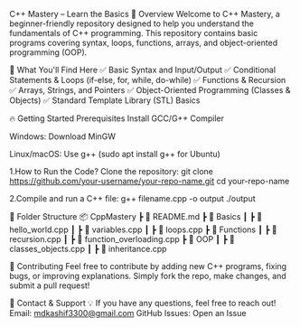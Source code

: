 C++ Mastery – Learn the Basics 🚀
Overview
Welcome to C++ Mastery, a beginner-friendly repository designed to help you understand the fundamentals of C++ programming. This repository contains basic programs covering syntax, loops, functions, arrays, and object-oriented programming (OOP).

📌 What You'll Find Here
✅ Basic Syntax and Input/Output
✅ Conditional Statements & Loops (if-else, for, while, do-while)
✅ Functions & Recursion
✅ Arrays, Strings, and Pointers
✅ Object-Oriented Programming (Classes & Objects)
✅ Standard Template Library (STL) Basics


🔥 Getting Started
Prerequisites
Install GCC/G++ Compiler

Windows: Download MinGW

Linux/macOS: Use g++ (sudo apt install g++ for Ubuntu)

1.How to Run the Code?
Clone the repository:
git clone https://github.com/your-username/your-repo-name.git
cd your-repo-name

2.Compile and run a C++ file:
g++ filename.cpp -o output
./output


📂 Folder Structure
📦 CppMastery
 ┣ 📜 README.md
 ┣ 📂 Basics
 ┃ ┣ 📜 hello_world.cpp
 ┃ ┣ 📜 variables.cpp
 ┃ ┣ 📜 loops.cpp
 ┣ 📂 Functions
 ┃ ┣ 📜 recursion.cpp
 ┃ ┣ 📜 function_overloading.cpp
 ┣ 📂 OOP
 ┃ ┣ 📜 classes_objects.cpp
 ┃ ┣ 📜 inheritance.cpp


🤝 Contributing
Feel free to contribute by adding new C++ programs, fixing bugs, or improving explanations. Simply fork the repo, make changes, and submit a pull request!

📧 Contact & Support
💡 If you have any questions, feel free to reach out!
Email: mdkashif3300@gmail.com
GitHub Issues: Open an Issue

